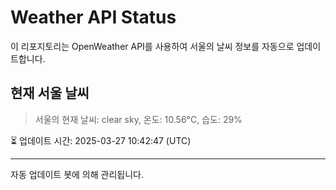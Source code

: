 
# Weather API Status

이 리포지토리는 OpenWeather API를 사용하여 서울의 날씨 정보를 자동으로 업데이트합니다.

## 현재 서울 날씨
> 서울의 현재 날씨: clear sky, 온도: 10.56°C, 습도: 29%

⏳ 업데이트 시간: 2025-03-27 10:42:47 (UTC)

---
자동 업데이트 봇에 의해 관리됩니다.
